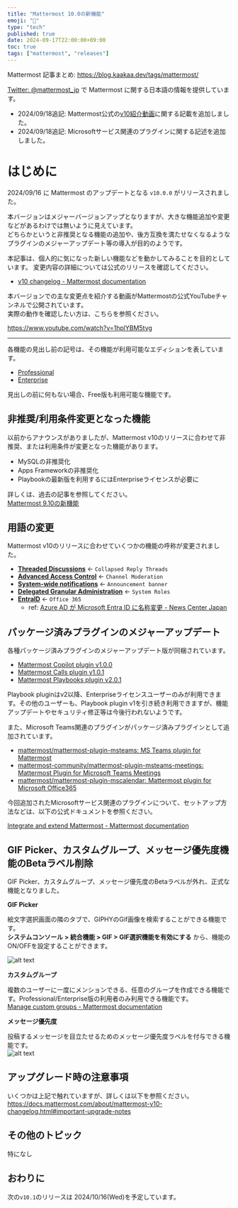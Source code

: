 ```yaml
---
title: "Mattermost 10.0の新機能"
emoji: "🎉"
type: "tech"
published: true
date: 2024-09-17T22:00:00+09:00
toc: true
tags: ["mattermost", "releases"]
---
```


Mattermost 記事まとめ: https://blog.kaakaa.dev/tags/mattermost/

[Twitter: @mattermost_jp](https://twitter.com/mattermost_jp) で Mattermost に関する日本語の情報を提供しています。

* 2024/09/18追記: Mattermost公式の[v10紹介動画](https://www.youtube.com/watch?v=1hplYBM5tyg)に関する記載を追加しました。
* 2024/09/18追記: Microsoftサービス関連のプラグインに関する記述を追加しました。

# はじめに

2024/09/16 に Mattermost のアップデートとなる `v10.0.0` がリリースされました。  

本バージョンはメジャーバージョンアップとなりますが、大きな機能追加や変更などがあるわけでは無いように見えています。  
どちらかというと非推奨となる機能の追加や、後方互換を満たせなくなるようなプラグインのメジャーアップデート等の導入が目的のようです。  

本記事は、個人的に気になった新しい機能などを動かしてみることを目的としています。
変更内容の詳細については公式のリリースを確認してください。

- [v10 changelog \- Mattermost documentation](https://docs.mattermost.com/about/mattermost-v10-changelog.html#release-v10-0-major-release)

本バージョンでの主な変更点を紹介する動画がMattermostの公式YouTubeチャンネルで公開されています。  
実際の動作を確認したい方は、こちらを参照ください。

https://www.youtube.com/watch?v=1hplYBM5tyg

---

各機能の見出し前の記号は、その機能が利用可能なエディションを表しています。

- [Professional](https://mattermost.com/pricing/)
- [Enterprise](https://mattermost.com/pricing/)

見出しの前に何もない場合、Free版も利用可能な機能です。

## 非推奨/利用条件変更となった機能

以前からアナウンスがありましたが、Mattermost v10のリリースに合わせて非推奨、または利用条件が変更となった機能があります。

* MySQLの非推奨化
* Apps Frameworkの非推奨化
* Playbookの最新版を利用するにはEnterpriseライセンスが必要に

詳しくは、過去の記事を参照してください。  
[Mattermost 9\.10の新機能](https://blog.kaakaa.dev/post/mattermost-releases-910/#mattermost-v10)

## 用語の変更

Mattermost v10のリリースに合わせていくつかの機能の呼称が変更されました。

* [**Threaded Discussions**](https://docs.mattermost.com/collaborate/organize-conversations.html) ← `Collapsed Reply Threads`
* [**Advanced Access Control**](https://docs.mattermost.com/manage/team-channel-members.html#advanced-access-controls) ← `Channel Moderation`
* [**System-wide notifications**](https://docs.mattermost.com/manage/system-wide-notifications.html) ← `Announcement banner`
* [**Delegated Granular Administration**](https://docs.mattermost.com/onboard/delegated-granular-administration.html) ← `System Roles`
* [**EntraID**]() ← `Office 365`
  * ref: [Azure AD が Microsoft Entra ID に名称変更 \- News Center Japan](https://news.microsoft.com/ja-jp/2023/07/12/230712-azure-ad-is-becoming-microsoft-entra-id/)

## パッケージ済みプラグインのメジャーアップデート

各種パッケージ済みプラグインのメジャーアップデート版が同梱されています。

* [Mattermost Copilot plugin v1.0.0](https://github.com/mattermost/mattermost-plugin-ai/releases)
* [Mattermost Calls plugin v1.0.1](https://github.com/mattermost/mattermost-plugin-calls/releases)
* [Mattermost Playbooks plugin v2.0.1](https://github.com/mattermost/mattermost-plugin-playbooks/releases)

Playbook pluginはv2以降、Enterpriseライセンスユーザーのみが利用できます。その他のユーザーも、Playbook plugin v1を引き続き利用できますが、機能アップデートやセキュリティ修正等は今後行われないようです。

また、Microsoft Teams関連のプラグインがパッケージ済みプラグインとして追加されています。

* [mattermost/mattermost\-plugin\-msteams: MS Teams plugin for Mattermost](https://github.com/mattermost/mattermost-plugin-msteams)
* [mattermost\-community/mattermost\-plugin\-msteams\-meetings: Mattermost Plugin for Microsoft Teams Meetings](https://github.com/mattermost-community/mattermost-plugin-msteams-meetings)
* [mattermost/mattermost\-plugin\-mscalendar: Mattermost plugin for Microsoft Office365](https://github.com/mattermost/mattermost-plugin-mscalendar)

今回追加されたMicrosoftサービス関連のプラグインについて、セットアップ方法などは、以下の公式ドキュメントを参照ください。

[Integrate and extend Mattermost \- Mattermost documentation](https://docs.mattermost.com/guides/integrate-and-extend.html)

## GIF Picker、カスタムグループ、メッセージ優先度機能のBetaラベル削除

GIF Picker、カスタムグループ、メッセージ優先度のBetaラベルが外れ、正式な機能となりました。

**GIF Picker**

絵文字選択画面の隣のタブで、GIPHYのGif画像を検索することができる機能です。  
**システムコンソール > 統合機能 > GIF > GIF選択機能を有効にする** から、機能のON/OFFを設定することができます。

![alt text](https://blog.kaakaa.dev/images/posts/mattermost/releases-10.0/channels-gif-picker.png)

**カスタムグループ**

複数のユーザーに一度にメンションできる、任意のグループを作成できる機能です。Professional/Enterprise版の利用者のみ利用できる機能です。  
[Manage custom groups \- Mattermost documentation](https://docs.mattermost.com/collaborate/organize-using-custom-user-groups.html)

**メッセージ優先度**

投稿するメッセージを目立たせるためのメッセージ優先度ラベルを付与できる機能です。  
![alt text](https://blog.kaakaa.dev/images/posts/mattermost/releases-10.0/channels-message-priority.png)

## アップグレード時の注意事項

いくつかは上記で触れていますが、詳しくは以下を参照ください。  
https://docs.mattermost.com/about/mattermost-v10-changelog.html#important-upgrade-notes

## その他のトピック

特になし

## おわりに

次の`v10.1`のリリースは 2024/10/16(Wed)を予定しています。  


